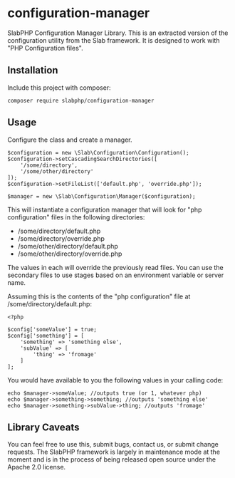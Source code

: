 # configuration-manager

SlabPHP Configuration Manager Library. This is an extracted version of the configuration utility from the Slab framework. It is designed to work with "PHP Configuration files".

## Installation

Include this project with composer:

    composer require slabphp/configuration-manager
    
## Usage

Configure the class and create a manager.
    
    $configuration = new \Slab\Configuration\Configuration();
    $configuration->setCascadingSearchDirectories([
        '/some/directory',
        '/some/other/directory'
    ]);
    $configuration->setFileList(['default.php', 'override.php']);

    $manager = new \Slab\Configuration\Manager($configuration);

This will instantiate a configuration manager that will look for "php configuration" files in the following directories:

* /some/directory/default.php
* /some/directory/override.php
* /some/other/directory/default.php
* /some/other/directory/override.php

The values in each will override the previously read files. You can use the secondary files to use stages based on an environment variable or server name.

Assuming this is the contents of the "php configuration" file at /some/directory/default.php:

    <?php
       
    $config['someValue'] = true;
    $config['something'] = [
        'something' => 'something else',
        'subValue' => [
            'thing' => 'fromage'
        ]
    ];

You would have available to you the following values in your calling code:

    echo $manager->someValue; //outputs true (or 1, whatever php)
    echo $manager->something->something; //outputs 'something else'
    echo $manager->something->subValue->thing; //outputs 'fromage'
    
## Library Caveats

You can feel free to use this, submit bugs, contact us, or submit change requests. The SlabPHP framework is largely in maintenance mode at the moment and is in the process of being released open source under the Apache 2.0 license.